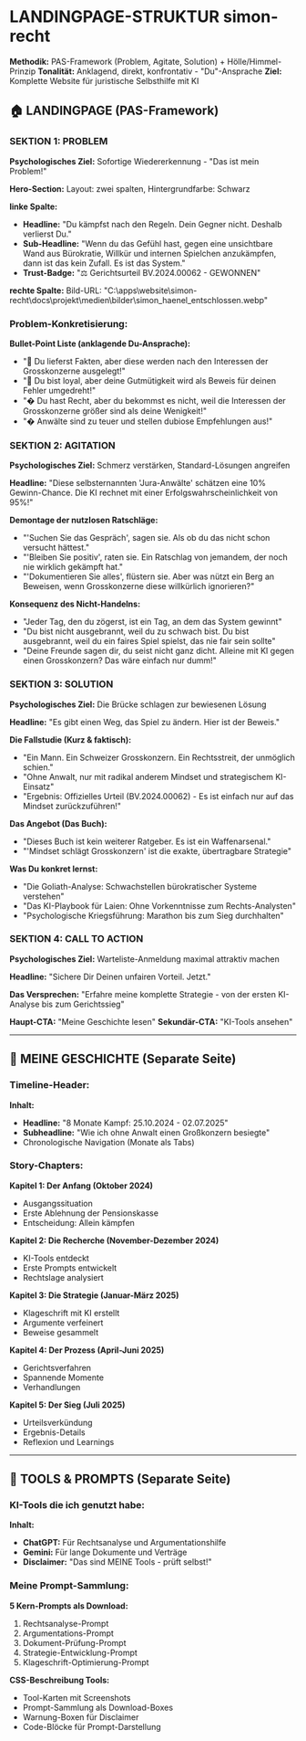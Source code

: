 # LANDINGPAGE-STRUKTUR simon-recht

**Methodik:** PAS-Framework (Problem, Agitate, Solution) + Hölle/Himmel-Prinzip
**Tonalität:** Anklagend, direkt, konfrontativ - "Du"-Ansprache
**Ziel:** Komplette Website für juristische Selbsthilfe mit KI

## 🏠 **LANDINGPAGE (PAS-Framework)**

### **SEKTION 1: PROBLEM**
**Psychologisches Ziel:** Sofortige Wiedererkennung - "Das ist mein Problem!"

**Hero-Section:**
Layout: zwei spalten, Hintergrundfarbe: Schwarz

**linke Spalte:**
- **Headline:** "Du kämpfst nach den Regeln. Dein Gegner nicht. Deshalb verlierst Du."
- **Sub-Headline:** "Wenn du das Gefühl hast, gegen eine unsichtbare Wand aus Bürokratie, Willkür und internen Spielchen anzukämpfen, dann ist das kein Zufall. Es ist das System."
- **Trust-Badge:** "⚖️ Gerichtsurteil BV.2024.00062 - GEWONNEN"

**rechte Spalte:**
Bild-URL: "C:\apps\website\simon-recht\docs\projekt\medien\bilder\simon_haenel_entschlossen.webp"

### **Problem-Konkretisierung:**
**Bullet-Point Liste (anklagende Du-Ansprache):**
- "😤 Du lieferst Fakten, aber diese werden nach den Interessen der Grosskonzerne ausgelegt!"
- "💸 Du bist loyal, aber deine Gutmütigkeit wird als Beweis für deinen Fehler umgedreht!"
- "� Du hast Recht, aber du bekommst es nicht, weil die Interessen der Grosskonzerne größer sind als deine Wenigkeit!"
- "� Anwälte sind zu teuer und stellen dubiose Empfehlungen aus!"

### **SEKTION 2: AGITATION**
**Psychologisches Ziel:** Schmerz verstärken, Standard-Lösungen angreifen

**Headline:** "Diese selbsternannten 'Jura-Anwälte' schätzen eine 10% Gewinn-Chance. Die KI rechnet mit einer Erfolgswahrscheinlichkeit von 95%!"

**Demontage der nutzlosen Ratschläge:**
- "'Suchen Sie das Gespräch', sagen sie. Als ob du das nicht schon versucht hättest."
- "'Bleiben Sie positiv', raten sie. Ein Ratschlag von jemandem, der noch nie wirklich gekämpft hat."
- "'Dokumentieren Sie alles', flüstern sie. Aber was nützt ein Berg an Beweisen, wenn Grosskonzerne diese willkürlich ignorieren?"

**Konsequenz des Nicht-Handelns:**
- "Jeder Tag, den du zögerst, ist ein Tag, an dem das System gewinnt"
- "Du bist nicht ausgebrannt, weil du zu schwach bist. Du bist ausgebrannt, weil du ein faires Spiel spielst, das nie fair sein sollte"
- "Deine Freunde sagen dir, du seist nicht ganz dicht. Alleine mit KI gegen einen Grosskonzern? Das wäre einfach nur dumm!"

### **SEKTION 3: SOLUTION**
**Psychologisches Ziel:** Die Brücke schlagen zur bewiesenen Lösung

**Headline:** "Es gibt einen Weg, das Spiel zu ändern. Hier ist der Beweis."

**Die Fallstudie (Kurz & faktisch):**
- "Ein Mann. Ein Schweizer Grosskonzern. Ein Rechtsstreit, der unmöglich schien."
- "Ohne Anwalt, nur mit radikal anderem Mindset und strategischem KI-Einsatz"
- "Ergebnis: Offizielles Urteil (BV.2024.00062) - Es ist einfach nur auf das Mindset zurückzuführen!"

**Das Angebot (Das Buch):**
- "Dieses Buch ist kein weiterer Ratgeber. Es ist ein Waffenarsenal."
- "'Mindset schlägt Grosskonzern' ist die exakte, übertragbare Strategie"

**Was Du konkret lernst:**
- "Die Goliath-Analyse: Schwachstellen bürokratischer Systeme verstehen"
- "Das KI-Playbook für Laien: Ohne Vorkenntnisse zum Rechts-Analysten"
- "Psychologische Kriegsführung: Marathon bis zum Sieg durchhalten"

### **SEKTION 4: CALL TO ACTION**
**Psychologisches Ziel:** Warteliste-Anmeldung maximal attraktiv machen

**Headline:** "Sichere Dir Deinen unfairen Vorteil. Jetzt."

**Das Versprechen:**
"Erfahre meine komplette Strategie - von der ersten KI-Analyse bis zum Gerichtssieg"

**Haupt-CTA:** "Meine Geschichte lesen"
**Sekundär-CTA:** "KI-Tools ansehen"

---

## 📖 **MEINE GESCHICHTE (Separate Seite)**

### **Timeline-Header:**
**Inhalt:**
- **Headline:** "8 Monate Kampf: 25.10.2024 - 02.07.2025"
- **Subheadline:** "Wie ich ohne Anwalt einen Großkonzern besiegte"
- Chronologische Navigation (Monate als Tabs)

### **Story-Chapters:**
**Kapitel 1: Der Anfang (Oktober 2024)**
- Ausgangssituation
- Erste Ablehnung der Pensionskasse
- Entscheidung: Allein kämpfen

**Kapitel 2: Die Recherche (November-Dezember 2024)**
- KI-Tools entdeckt
- Erste Prompts entwickelt
- Rechtslage analysiert

**Kapitel 3: Die Strategie (Januar-März 2025)**
- Klageschrift mit KI erstellt
- Argumente verfeinert
- Beweise gesammelt

**Kapitel 4: Der Prozess (April-Juni 2025)**
- Gerichtsverfahren
- Spannende Momente
- Verhandlungen

**Kapitel 5: Der Sieg (Juli 2025)**
- Urteilsverkündung
- Ergebnis-Details
- Reflexion und Learnings

---

## 🔧 **TOOLS & PROMPTS (Separate Seite)**

### **KI-Tools die ich genutzt habe:**
**Inhalt:**
- **ChatGPT:** Für Rechtsanalyse und Argumentationshilfe
- **Gemini:** Für lange Dokumente und Verträge
- **Disclaimer:** "Das sind MEINE Tools - prüft selbst!"

### **Meine Prompt-Sammlung:**
**5 Kern-Prompts als Download:**
1. Rechtsanalyse-Prompt
2. Argumentations-Prompt  
3. Dokument-Prüfung-Prompt
4. Strategie-Entwicklung-Prompt
5. Klageschrift-Optimierung-Prompt

**CSS-Beschreibung Tools:**
- Tool-Karten mit Screenshots
- Prompt-Sammlung als Download-Boxes
- Warnung-Boxen für Disclaimer
- Code-Blöcke für Prompt-Darstellung